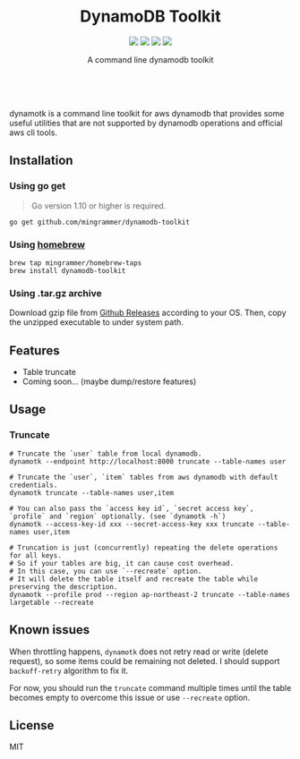 <br><br>

<h1 align="center">DynamoDB Toolkit</h1>

<p align="center">
  <a href="/LICENSE"><img src="https://img.shields.io/badge/license-MIT-blue.svg"/></a>
  <a href="https://godoc.org/github.com/mingrammer/dynamodb-toolkit"><img src="https://godoc.org/github.com/mingrammer/dynamodb-toolkit?status.svg"/></a>
  <a href="https://goreportcard.com/report/github.com/mingrammer/dynamodb-toolkit"><img src="https://goreportcard.com/badge/github.com/mingrammer/dynamodb-toolkit"/></a>
  <a href="https://travis-ci.org/mingrammer/dynamodb-toolkit"><img src="https://travis-ci.org/mingrammer/dynamodb-toolkit.svg?branch=master"/></a>
</p>


<p align="center">
A command line dynamodb toolkit
</p>

<br><br><br>

dynamotk is a command line toolkit for aws dynamodb that provides some useful utilities that are not supported by dynamodb operations and official aws cli tools. 

## Installation

### Using go get

> Go version 1.10 or higher is required.

```
go get github.com/mingrammer/dynamodb-toolkit
```

### Using [homebrew](https://brew.sh)

```
brew tap mingrammer/homebrew-taps
brew install dynamodb-toolkit
```

### Using .tar.gz archive

Download gzip file from [Github Releases](https://github.com/mingrammer/dynamodb-toolkit/releases/latest) according to your OS. Then, copy the unzipped executable to under system path.

## Features

- Table truncate
- Coming soon... (maybe dump/restore features)

## Usage

### Truncate

```console
# Truncate the `user` table from local dynamodb.
dynamotk --endpoint http://localhost:8000 truncate --table-names user

# Truncate the `user`, `item` tables from aws dynamodb with default credentials.
dynamotk truncate --table-names user,item

# You can also pass the `access key id`, `secret access key`, `profile` and `region` optionally. (see `dynamotk -h`)
dynamotk --access-key-id xxx --secret-access-key xxx truncate --table-names user,item

# Truncation is just (concurrently) repeating the delete operations for all keys.
# So if your tables are big, it can cause cost overhead.
# In this case, you can use `--recreate` option.
# It will delete the table itself and recreate the table while preserving the description.
dynamotk --profile prod --region ap-northeast-2 truncate --table-names largetable --recreate
```

## Known issues

When throttling happens, `dynamotk` does not retry read or write (delete request), so some items could be remaining not deleted. I should support `backoff-retry` algorithm to fix it.

For now, you should run the `truncate` command multiple times until the table becomes empty to overcome this issue or use `--recreate` option.

## License

MIT
